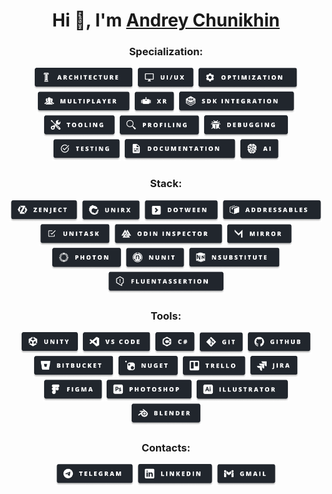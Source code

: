 <h1 align="center"> Hi 👋, I'm <a href="https://github.com/Requdes"> Andrey Chunikhin <a/></h1>

<div align="center"><h3> Specialization: </h3></div>

<div align="center">
  <a href="#"><img src="https://github.com/Requdes/Requdes/blob/main/Resources/Images/Badges/Specialization/Architecture.png" height="35"></a>
  <a href="#"><img src="https://github.com/Requdes/Requdes/blob/main/Resources/Images/Badges/Specialization/UI-UX.png" height="35"></a>
  <a href="#"><img src="https://github.com/Requdes/Requdes/blob/main/Resources/Images/Badges/Specialization/Optimization.png" height="35"></a>
  <a href="#"><img src="https://github.com/Requdes/Requdes/blob/main/Resources/Images/Badges/Specialization/Multiplayer.png" height="35"></a>
  <a href="#"><img src="https://github.com/Requdes/Requdes/blob/main/Resources/Images/Badges/Specialization/XR.png" height="35"></a>
  <a href="#"><img src="https://github.com/Requdes/Requdes/blob/main/Resources/Images/Badges/Specialization/SDK_Integration.png" height="35"></a>
  <a href="#"><img src="https://github.com/Requdes/Requdes/blob/main/Resources/Images/Badges/Specialization/Tooling.png" height="35"></a>
  <a href="#"><img src="https://github.com/Requdes/Requdes/blob/main/Resources/Images/Badges/Specialization/Profiling.png" height="35"></a>
  <a href="#"><img src="https://github.com/Requdes/Requdes/blob/main/Resources/Images/Badges/Specialization/Debugging.png" height="35"></a>
  <a href="#"><img src="https://github.com/Requdes/Requdes/blob/main/Resources/Images/Badges/Specialization/Testing.png" height="35"></a>
  <a href="#"><img src="https://github.com/Requdes/Requdes/blob/main/Resources/Images/Badges/Specialization/Documentation.png" height="35"></a>
  <a href="#"><img src="https://github.com/Requdes/Requdes/blob/main/Resources/Images/Badges/Specialization/AI.png" height="35"></a>
</div>

<div align="center"><h3> Stack: </h3></div>

<div align="center">
  <a href="#"><img src="https://github.com/Requdes/Requdes/blob/main/Resources/Images/Badges/Stack/Zenject.png" height="35"></a>
  <a href="#"><img src="https://github.com/Requdes/Requdes/blob/main/Resources/Images/Badges/Stack/Unirx.png" height="35"></a>
  <a href="#"><img src="https://github.com/Requdes/Requdes/blob/main/Resources/Images/Badges/Stack/DOTween.png" height="35"></a>
  <a href="#"><img src="https://github.com/Requdes/Requdes/blob/main/Resources/Images/Badges/Stack/Addressables.png" height="35"></a>
  <a href="#"><img src="https://github.com/Requdes/Requdes/blob/main/Resources/Images/Badges/Stack/Unitask.png" height="35"></a>
  <a href="#"><img src="https://github.com/Requdes/Requdes/blob/main/Resources/Images/Badges/Stack/Odin_Inspector.png" height="35"></a>
  <a href="#"><img src="https://github.com/Requdes/Requdes/blob/main/Resources/Images/Badges/Stack/Mirror.png" height="35"></a>
  <a href="#"><img src="https://github.com/Requdes/Requdes/blob/main/Resources/Images/Badges/Stack/Photon.png" height="35"></a>
  <a href="#"><img src="https://github.com/Requdes/Requdes/blob/main/Resources/Images/Badges/Stack/NUnit.png" height="35"></a>
  <a href="#"><img src="https://github.com/Requdes/Requdes/blob/main/Resources/Images/Badges/Stack/NSubstitute.png" height="35"></a>
  <a href="#"><img src="https://github.com/Requdes/Requdes/blob/main/Resources/Images/Badges/Stack/Fluentassertion.png" height="35"></a>
</div>

<div align="center"><h3> Tools: </h3></div>

<div align="center">
  <a href="#"><img src="https://github.com/Requdes/Requdes/blob/main/Resources/Images/Badges/Tools/Unity.png" height="35"></a>
  <a href="#"><img src="https://github.com/Requdes/Requdes/blob/main/Resources/Images/Badges/Tools/VS_Code.png" height="35"></a>
  <a href="#"><img src="https://github.com/Requdes/Requdes/blob/main/Resources/Images/Badges/Tools/C%23.png" height="35"></a>
  <a href="#"><img src="https://github.com/Requdes/Requdes/blob/main/Resources/Images/Badges/Tools/Git.png" height="35"></a>
  <a href="#"><img src="https://github.com/Requdes/Requdes/blob/main/Resources/Images/Badges/Tools/GitHub.png" height="35"></a>
  <a href="#"><img src="https://github.com/Requdes/Requdes/blob/main/Resources/Images/Badges/Tools/Bitbucket.png" height="35"></a>
  <a href="#"><img src="https://github.com/Requdes/Requdes/blob/main/Resources/Images/Badges/Tools/NuGet.png" height="35"></a>
  <a href="#"><img src="https://github.com/Requdes/Requdes/blob/main/Resources/Images/Badges/Tools/Trello.png" height="35"></a>
  <a href="#"><img src="https://github.com/Requdes/Requdes/blob/main/Resources/Images/Badges/Tools/Jira.png" height="35"></a>
  <a href="#"><img src="https://github.com/Requdes/Requdes/blob/main/Resources/Images/Badges/Tools/Figma.png" height="35"></a>
  <a href="#"><img src="https://github.com/Requdes/Requdes/blob/main/Resources/Images/Badges/Tools/Photoshop.png" height="35"></a>
  <a href="#"><img src="https://github.com/Requdes/Requdes/blob/main/Resources/Images/Badges/Tools/Illustrator.png" height="35"></a>
  <a href="#"><img src="https://github.com/Requdes/Requdes/blob/main/Resources/Images/Badges/Tools/Blender.png" height="35"></a>
</div>

<h3 align="center"> Contacts: </h3>

<div align="center">
  <a href="https://t.me/Tomdreey"><img src="https://github.com/Requdes/Requdes/blob/main/Resources/Images/Badges/Contacts/Telegram.png" height="35"></a>
  <a href="https://www.linkedin.com/in/andrey-chunikhin"><img src="https://github.com/Requdes/Requdes/blob/main/Resources/Images/Badges/Contacts/Linkedin.png" height="35"></a>
  <a href="mailto:requdes@gmail.com"><img src="https://github.com/Requdes/Requdes/blob/main/Resources/Images/Badges/Contacts/Gmail.png" height="35"></a>
</div>
